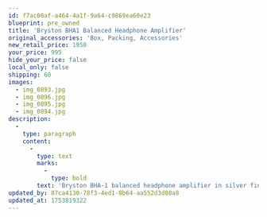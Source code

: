 ```yaml
---
id: f7ac00af-a464-4a1f-9a64-c9869ea60e23
blueprint: pre_owned
title: 'Bryston BHA1 Balanced Headphone Amplifier'
original_accessories: 'Box, Packing, Accessories'
new_retail_price: 1950
your_price: 995
hide_your_price: false
local_only: false
shipping: 60
images:
  - img_0893.jpg
  - img_0896.jpg
  - img_0895.jpg
  - img_0894.jpg
description:
  -
    type: paragraph
    content:
      -
        type: text
        marks:
          -
            type: bold
        text: 'Bryston BHA-1 balanced headphone amplifier in silver finish. Unit is in very good physical and functional condition with original box, packing and accessories. Unit sold as new for $1,950.00'
updated_by: 87ca4130-78f3-4ed1-8b64-aa552d3d08a8
updated_at: 1753819322
---
```

